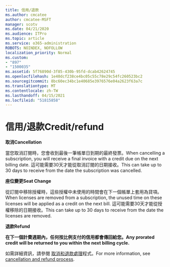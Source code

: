 ```yaml
---
title: 信用/退款
ms.author: cmcatee
author: cmcatee-MSFT
manager: scotv
ms.date: 04/21/2020
ms.audience: ITPro
ms.topic: article
ms.service: o365-administration
ROBOTS: NOINDEX, NOFOLLOW
localization_priority: Normal
ms.custom:
- "897"
- "1500035"
ms.assetid: 5f76890d-3f85-430b-95fd-dcab42624745
ms.openlocfilehash: 1e40dcf238ce4bc05c55c78e29c54fc260523bc2
ms.sourcegitcommit: 8bc60ec34bc1e40685e3976576e04a2623f63a7c
ms.translationtype: MT
ms.contentlocale: zh-TW
ms.lasthandoff: 04/15/2021
ms.locfileid: "51815858"
---
```

# <a name="creditrefund"></a><span data-ttu-id="bea1c-102">信用/退款</span><span class="sxs-lookup"><span data-stu-id="bea1c-102">Credit/refund</span></span>

<span data-ttu-id="bea1c-103">**取消**</span><span class="sxs-lookup"><span data-stu-id="bea1c-103">**Cancellation**</span></span>
  
<span data-ttu-id="bea1c-104">當您取消訂閱時，您會收到最後一筆帳單日到期的最終發票。</span><span class="sxs-lookup"><span data-stu-id="bea1c-104">When cancelling a subscription, you will receive a final invoice with a credit due on the next billing date.</span></span> <span data-ttu-id="bea1c-105">這可能需要30天才能從取消訂閱的日期接收。</span><span class="sxs-lookup"><span data-stu-id="bea1c-105">This can take up to 30 days to receive from the date the subscription was cancelled.</span></span>
  
<span data-ttu-id="bea1c-106">**座位變更**</span><span class="sxs-lookup"><span data-stu-id="bea1c-106">**Seat Change**</span></span>
  
<span data-ttu-id="bea1c-107">從訂閱中移除授權時，這些授權中未使用的時間會在下一個帳單上套用為貸項。</span><span class="sxs-lookup"><span data-stu-id="bea1c-107">When licenses are removed from a subscription, the unused time on these licenses will be applied as a credit on the next bill.</span></span> <span data-ttu-id="bea1c-108">這可能需要30天才能從授權移除的日期接收。</span><span class="sxs-lookup"><span data-stu-id="bea1c-108">This can take up to 30 days to receive from the date the licenses are removed.</span></span>

<span data-ttu-id="bea1c-109">**退款**</span><span class="sxs-lookup"><span data-stu-id="bea1c-109">**Refund**</span></span>

<span data-ttu-id="bea1c-110">**在下一個計費週期內，任何按比例支付的信用都會傳回給您。**</span><span class="sxs-lookup"><span data-stu-id="bea1c-110">**Any prorated credit will be returned to you within the next billing cycle.**</span></span>

<span data-ttu-id="bea1c-111">如需詳細資訊，請參閱 [取消和退款處理](https://docs.microsoft.com/microsoft-365/commerce/subscriptions/cancel-your-subscription?view=o365-worldwide)程式。</span><span class="sxs-lookup"><span data-stu-id="bea1c-111">For more information, see [cancellation and refund process](https://docs.microsoft.com/microsoft-365/commerce/subscriptions/cancel-your-subscription?view=o365-worldwide).</span></span> 
